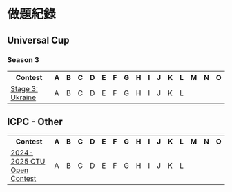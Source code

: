 # 做題紀錄

## Universal Cup

### Season 3

<table>
    <tr>
        <th>Contest</th>
        <th>A</th><th>B</th><th>C</th><th>D</th><th>E</th><th>F</th><th>G</th><th>H</th><th>I</th><th>J</th><th>K</th><th>L</th><th>M</th><th>N</th><th>O</th>
    </tr>
    <tr>
        <td><a href="./ucup/03_03-ukraine.md">Stage 3: Ukraine</a></td>
        <td title="Aibohphobia"             class="table-ac">A</td>
        <td title="Breaking Bad"            class="table-na">B</td>
        <td title="Chemistry Class"         class="table-ac">C</td>
        <td title="Daily Disinfection"      class="table-ac">D</td>
        <td title="Equalizer Ehrmantraut"   class="table-ac">E</td>
        <td title="Formal Fring"            class="table-na">F</td>
        <td title="Goodman"                 class="table-td">G</td>
        <td title="Highway Hoax"            class="table-td">H</td>
        <td title="Increasing Income"       class="table-na">I</td>
        <td title="Jesse's Job"             class="table-ac">J</td>
        <td title="Knocker"                 class="table-na">K</td>
        <td title="Lalo's Lawyer Lost"      class="table-na">L</td>
    </tr>
</table>

## ICPC - Other

<table>
    <tr>
        <th>Contest</th>
        <th>A</th><th>B</th><th>C</th><th>D</th><th>E</th><th>F</th><th>G</th><th>H</th><th>I</th><th>J</th><th>K</th><th>L</th><th>M</th><th>N</th><th>O</th>
    </tr>
    <tr>
        <td><a href="./others/gym105442.md">2024-2025 CTU Open Contest</a></td>
        <td title="Flag Bearer"         class="table-bl">A</td>
        <td title="Cowpproximation"     class="table-na">B</td>
        <td title="Reptile Eggs"        class="table-na">C</td>
        <td title="Fishception"         class="table-td">D</td>
        <td title="Pigpartite Giraffe"  class="table-na">E</td>
        <td title="Hamster"             class="table-td">F</td>
        <td title="Pray Mink"           class="table-td">G</td>
        <td title="Ornithology"         class="table-td">H</td>
        <td title="P||k Cutting"        class="table-td">I</td>
        <td title="Rabid Rabbit"        class="table-td">J</td>
        <td title="Fellow Sheep"        class="table-td">K</td>
        <td title="Watchdogs"           class="table-td">L</td>
    </tr>
</table>
